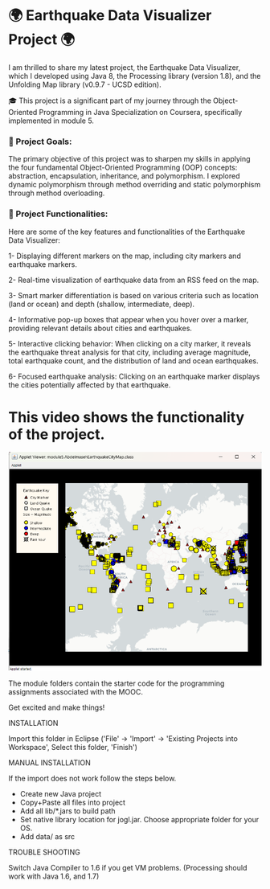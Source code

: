 # 🌍 Earthquake Data Visualizer Project 🌍

I am thrilled to share my latest project, the Earthquake Data Visualizer, which I developed using Java 8, the Processing library (version 1.8), and the Unfolding Map library (v0.9.7 - UCSD edition).

🎓 This project is a significant part of my journey through the Object-Oriented Programming in Java Specialization on Coursera, specifically implemented in module 5.

### 🎯 Project Goals:

The primary objective of this project was to sharpen my skills in applying the four fundamental Object-Oriented Programming (OOP) concepts: abstraction, encapsulation, inheritance, and polymorphism. I explored dynamic polymorphism through method overriding and static polymorphism through method overloading.

### 🚀 Project Functionalities:

Here are some of the key features and functionalities of the Earthquake Data Visualizer:

1- Displaying different markers on the map, including city markers and earthquake markers.

2- Real-time visualization of earthquake data from an RSS feed on the map.

3- Smart marker differentiation is based on various criteria such as location (land or ocean) and depth (shallow, intermediate, deep).

4- Informative pop-up boxes that appear when you hover over a marker, providing relevant details about cities and earthquakes.

5- Interactive clicking behavior: When clicking on a city marker, it reveals the earthquake threat analysis for that city, including average magnitude, total earthquake count, and the distribution of land and ocean earthquakes.

6- Focused earthquake analysis: Clicking on an earthquake marker displays the cities potentially affected by that earthquake.

# This video shows the functionality of the project.

[![Video Demo](./Images/Data_Visualizer.png)](https://github.com/AbdelmasehNabilWelson/Earthquakes_Data_Visualizer/assets/110543597/f37b1173-3e0c-4dc7-a031-fe3d7878d97b)

The module folders contain the starter code for the programming assignments
associated with the MOOC.

Get excited and make things!


INSTALLATION

Import this folder in Eclipse ('File' -> 'Import' -> 'Existing Projects into
Workspace', Select this folder, 'Finish')


MANUAL INSTALLATION

If the import does not work follow the steps below.

- Create new Java project
- Copy+Paste all files into project
- Add all lib/*.jars to build path
- Set native library location for jogl.jar. Choose appropriate folder for your OS.
- Add data/ as src


TROUBLE SHOOTING

Switch Java Compiler to 1.6 if you get VM problems. (Processing should work with Java 1.6, and 1.7)
